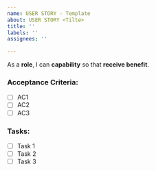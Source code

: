 ```yaml
---
name: USER STORY - Template
about: USER STORY <Tilte>
title: ''
labels: ''
assignees: ''

---
```


As a **role**, I can **capability** so that **receive benefit**.
	
### Acceptance Criteria:
- [ ] AC1
- [ ] AC2
- [ ] AC3

### Tasks:
- [ ] Task 1
- [ ] Task 2
- [ ] Task 3
